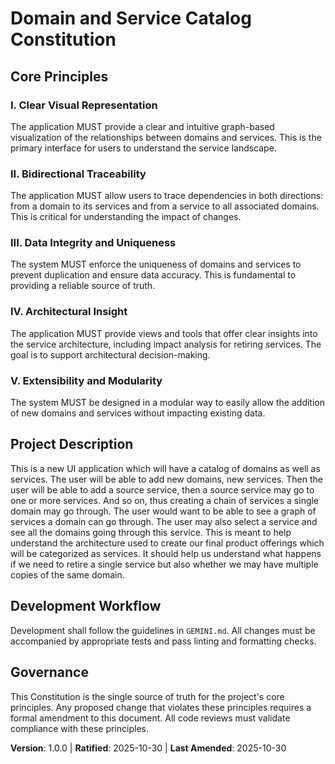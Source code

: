 <!--
Sync Impact Report

- Version change: 0.0.0 → 1.0.0
- List of modified principles:
    - [PRINCIPLE_1_NAME] → I. Clear Visual Representation
    - [PRINCIPLE_2_NAME] → II. Bidirectional Traceability
    - [PRINCIPLE_3_NAME] → III. Data Integrity and Uniqueness
    - [PRINCIPLE_4_NAME] → IV. Architectural Insight
    - [PRINCIPLE_5_NAME] → V. Extensibility and Modularity
- Added sections: None
- Removed sections: None
- Templates requiring updates:
    - ⚠ pending .specify/templates/plan-template.md
    - ⚠ pending .specify/templates/spec-template.md
    - ⚠ pending .specify/templates/tasks-template.md
- Follow-up TODOs: None
-->
# Domain and Service Catalog Constitution

## Core Principles

### I. Clear Visual Representation
The application MUST provide a clear and intuitive graph-based visualization of the relationships between domains and services. This is the primary interface for users to understand the service landscape.

### II. Bidirectional Traceability
The application MUST allow users to trace dependencies in both directions: from a domain to its services and from a service to all associated domains. This is critical for understanding the impact of changes.

### III. Data Integrity and Uniqueness
The system MUST enforce the uniqueness of domains and services to prevent duplication and ensure data accuracy. This is fundamental to providing a reliable source of truth.

### IV. Architectural Insight
The application MUST provide views and tools that offer clear insights into the service architecture, including impact analysis for retiring services. The goal is to support architectural decision-making.

### V. Extensibility and Modularity
The system MUST be designed in a modular way to easily allow the addition of new domains and services without impacting existing data.

## Project Description

This is a new UI application which will have a catalog of domains as well as services. The user will be able to add new domains, new services. Then the user will be able to add a source service, then a source service may go to one or more services. And so on, thus creating a chain of services a single domain may go through. The user would want to be able to see a graph of services a domain can go through. The user may also select a service and see all the domains going through this service. This is meant to help understand the architecture used to create our final product offerings which will be categorized as services. It should help us understand what happens if we need to retire a single service but also whether we may have multiple copies of the same domain.

## Development Workflow

Development shall follow the guidelines in `GEMINI.md`. All changes must be accompanied by appropriate tests and pass linting and formatting checks.

## Governance

This Constitution is the single source of truth for the project's core principles. Any proposed change that violates these principles requires a formal amendment to this document. All code reviews must validate compliance with these principles.

**Version**: 1.0.0 | **Ratified**: 2025-10-30 | **Last Amended**: 2025-10-30